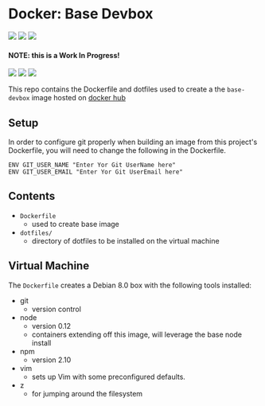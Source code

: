 # Docker: Base Devbox

![](https://assets-cdn.github.com/images/icons/emoji/unicode/2757.png?v5) ![](https://assets-cdn.github.com/images/icons/emoji/unicode/2757.png?v5) ![](https://assets-cdn.github.com/images/icons/emoji/unicode/2757.png?v5)
#### NOTE: this is a Work In Progress!
![](https://assets-cdn.github.com/images/icons/emoji/unicode/2757.png?v5) ![](https://assets-cdn.github.com/images/icons/emoji/unicode/2757.png?v5) ![](https://assets-cdn.github.com/images/icons/emoji/unicode/2757.png?v5)

This repo contains the Dockerfile and dotfiles used to create a the `base-devbox` 
image hosted on [docker hub](https://registry.hub.docker.com/u/defiantbidet/base-devbox/)

## Setup
In order to configure git properly when building an image from this project's 
Dockerfile, you will need to change the following in the Dockerfile.  

`ENV GIT_USER_NAME "Enter Yor Git UserName here"`  
`ENV GIT_USER_EMAIL "Enter Yor Git UserEmail here"`  

## Contents

 - `Dockerfile`  
    -  used to create base image
 - `dotfiles/`  
    - directory of dotfiles to be installed on the virtual machine

## Virtual Machine

The `Dockerfile` creates a Debian 8.0 box with the following tools installed:
 - git
    - version control
 - node
    - version 0.12
    - containers extending off this image, will leverage the base node install
 - npm
    - version 2.10
 - vim
    - sets up Vim with some preconfigured defaults.
 - z
    - for jumping around the filesystem
